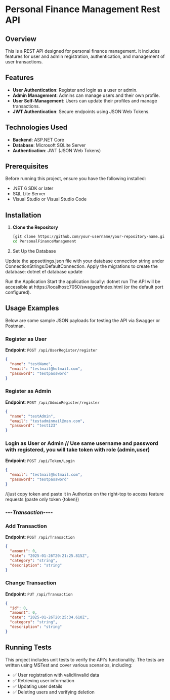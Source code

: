 # Personal Finance Management Rest API

## Overview

This is a REST API designed for personal finance management. It includes features for user and admin registration, authentication, and management of user transactions.

## Features

- **User Authentication**: Register and login as a user or admin.
- **Admin Management**: Admins can manage users and their own profile.
- **User Self-Management**: Users can update their profiles and manage transactions.
- **JWT Authentication**: Secure endpoints using JSON Web Tokens.

## Technologies Used

- **Backend**: ASP.NET Core
- **Database**: Microsoft SQLite Server
- **Authentication**: JWT (JSON Web Tokens)

## Prerequisites

Before running this project, ensure you have the following installed:

- .NET 6 SDK or later
- SQL Lite Server
- Visual Studio or Visual Studio Code

## Installation

1. **Clone the Repository**
   ```bash
   [git clone https://github.com/your-username/your-repository-name.git]
   cd PersonalFinanceManagement
2. Set Up the Database

Update the appsettings.json file with your database connection string under ConnectionStrings:DefaultConnection.
Apply the migrations to create the database:
dotnet ef database update

Run the Application
Start the application locally:
dotnet run
The API will be accessible at https://localhost:7050/swagger/index.html (or the default port configured).
## Usage Examples

Below are some sample JSON payloads for testing the API via Swagger or Postman.

### Register as User
**Endpoint**: `POST /api/UserRegister/register`
```json
{
  "name": "testName",
  "email": "testmail@hotmail.com",
  "password": "testpassword"
}
```
### Register as Admin
**Endpoint**: `POST /api/AdminRegister/register`
```json
{
  "name": "testAdmin",
  "email": "testadminmail@msn.com",
  "password": "test123"
}
```
### Login as User or Admin // Use same username and password with registered, you will take token with role (admin,user)
**Endpoint**: `POST /api/Token/Login`
```json
{
  "email": "testmail@hotmail.com",
  "password": "testpassword"
} 
```
//just copy token and paste it in Authorize on the right-top to access feature requests (paste only token {token})

### ---*Transaction*----


### Add Transaction
**Endpoint**: `POST /api/Transaction`
```json
{
  "amount": 0,
  "date": "2025-01-26T20:21:25.815Z",
  "category": "string",
  "description": "string"
}
 ``` 
### Change Transaction
**Endpoint:** `PUT /api/Transaction`
```json
{
  "id": 0,
  "amount": 0,
  "date": "2025-01-26T20:25:34.610Z",
  "category": "string",
  "description": "string"
}
```
## Running Tests

This project includes unit tests to verify the API's functionality. The tests are written using MSTest and cover various scenarios, including:

- ✅ User registration with valid/invalid data
- ✅ Retrieving user information
- ✅ Updating user details
- ✅ Deleting users and verifying deletion



